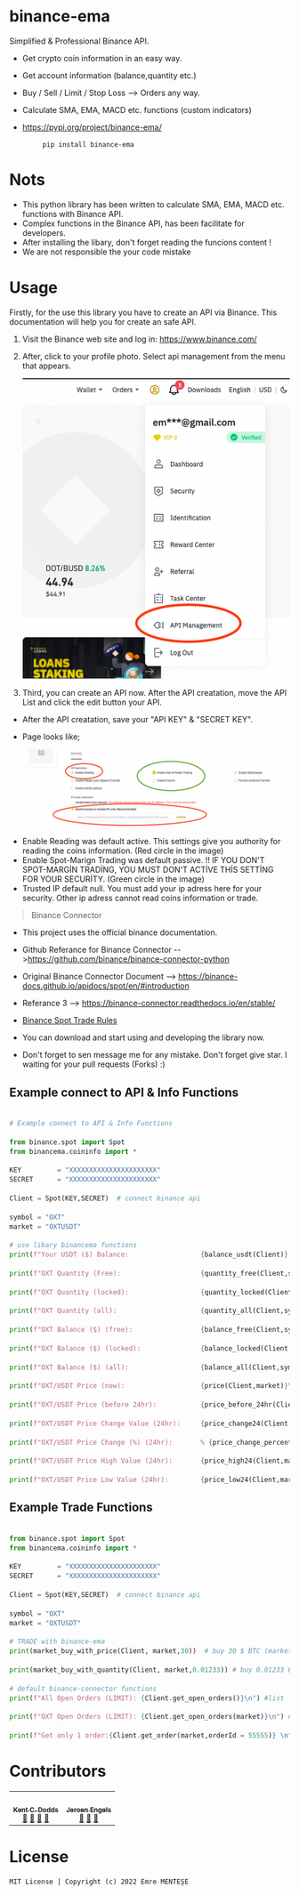 # binance-ema
Simplified & Professional Binance API.
                      
- Get crypto coin information in an easy way.
- Get account information (balance,quantity etc.)
- Buy / Sell / Limit / Stop Loss --> Orders any way.
- Calculate SMA, EMA, MACD etc. functions (custom indicators)
- https://pypi.org/project/binance-ema/
           
           pip install binance-ema
           
# Nots
- This python library has been written to calculate SMA, EMA, MACD etc. functions with Binance API.
- Complex functions in the Binance API, has been facilitate for developers.
- After installing the libary, don't forget reading the funcions content !
- We are not responsible the your code mistake

# Usage
Firstly, for the use this library you have to create an API via Binance. This documentation will help you for create an safe API.

1) Visit the Binance web site and log in:  https://www.binance.com/
            
2) After, click to your profile photo. Select api management from the menu that appears.

   ![](https://github.com/emrementese/binance-ema/blob/main/examples/images/menu.png)


3) Third, you can create an API now. After the API creatation,  move the API List and click the edit button your API. 

- After the API creatation, save your "API KEY" & "SECRET KEY".
- Page looks like;

   ![](https://github.com/emrementese/binance-ema/blob/main/examples/images/binance-api-settings.png)
   
* Enable Reading was default active. This settings give you authority for reading the coins information. (Red circle in the image)
* Enable Spot-Marign Trading was default passive. !! IF YOU DON'T SPOT-MARGİN TRADİNG, YOU MUST DON'T ACTİVE THİS SETTİNG FOR YOUR SECURİTY. (Green circle in the image)
* Trusted IP default null. You must add your ip adress here for your security. Other ip adress cannot read coins information or trade.
       
> Binance Connector
- This project uses the official binance documentation.
- Github Referance for Binance Connector  -->https://github.com/binance/binance-connector-python
- Original Binance Connector Document     --> https://binance-docs.github.io/apidocs/spot/en/#introduction
- Referance 3 --> https://binance-connector.readthedocs.io/en/stable/
- [Binance Spot Trade Rules](https://www.binance.com/en/trade-rule)
                 
- You can download and start using and developing the library now.
- Don't forget to sen message me for any mistake. Don't forget give star. I waiting for your pull requests (Forks) :)

## Example connect to API & Info Functions
```py

# Example connect to API & Info Functions

from binance.spot import Spot
from binancema.coininfo import *

KEY         = "XXXXXXXXXXXXXXXXXXXXXX"
SECRET      = "XXXXXXXXXXXXXXXXXXXXXX"

Client = Spot(KEY,SECRET)  # connect binance api

symbol = "OXT"
market = "OXTUSDT"

# use libary binancema functions
print(f"Your USDT ($) Balance:                  {balance_usdt(Client)} $\n")              #float

print(f"OXT Quantity (Free):                    {quantity_free(Client,symbol)} OXT\n")     #float

print(f"OXT Quantity (locked):                  {quantity_locked(Client,symbol)} OXT\n")   #float

print(f"OXT Quantity (all):                     {quantity_all(Client,symbol)} OXT\n")      #float

print(f"OXT Balance ($) (free):                 {balance_free(Client,symbol)} $\n")        #float

print(f"OXT Balance ($) (locked):               {balance_locked(Client,symbol)} $\n")      #float

print(f"OXT Balance ($) (all):                  {balance_all(Client,symbol)} $\n")         #float

print(f"OXT/USDT Price (now):                   {price(Client,market)}\n")             #float

print(f"OXT/USDT Price (before 24hr):           {price_before_24hr(Client,market)}\n") #float

print(f"OXT/USDT Price Change Value (24hr):     {price_change24(Client,market)}\n")    #float     

print(f"OXT/USDT Price Change (%) (24hr):       % {price_change_percent24(Client,market)}\n")  #float

print(f"OXT/USDT Price High Value (24hr):       {price_high24(Client,market)}\n")       #float

print(f"OXT/USDT Price Low Value (24hr):        {price_low24(Client,market)}\n")        #float

```
## Example Trade Functions
```py

from binance.spot import Spot
from binancema.coininfo import *

KEY         = "XXXXXXXXXXXXXXXXXXXXXX"
SECRET      = "XXXXXXXXXXXXXXXXXXXXXX"

Client = Spot(KEY,SECRET)  # connect binance api

symbol = "OXT"
market = "OXTUSDT"

# TRADE with binance-ema
print(market_buy_with_price(Client, market,30))  # buy 30 $ BTC (market price)

print(market_buy_with_quantity(Client, market,0.01233)) # buy 0.01233 BTC (market price)

# default binance-connector functions
print(f"All Open Orders (LIMIT): {Client.get_open_orders()}\n") #list

print(f"OXT Open Orders (LIMIT): {Client.get_open_orders(market)}\n") #list

print(f"Get only 1 order:{Client.get_order(market,orderId = 55555)} \n") # dict (inpur order id gettin to get_open_orders)
```
# Contributors

<table>
  <tr>
    
   <td align="center"><a href="https://kentcdodds.com"><img src="https://avatars.githubusercontent.com/u/1500684?v=3?s=100" width="100px;" alt=""/><br /><sub><b>Kent C. Dodds</b></sub></a><br /><a href="#question-kentcdodds" title="Answering Questions">💬</a> <a href="https://github.com/all-contributors/all-contributors/commits?author=kentcdodds" title="Documentation">📖</a> <a href="https://github.com/all-contributors/all-contributors/pulls?q=is%3Apr+reviewed-by%3Akentcdodds" title="Reviewed Pull Requests">👀</a> <a href="#talk-kentcdodds" title="Talks">📢</a></td>
   <td align="center"><a href="https://github.com/jfmengels"><img src="https://avatars.githubusercontent.com/u/3869412?v=3?s=100" width="100px;" alt=""/><br /><sub><b>Jeroen Engels</b></sub></a><br /><a href="https://github.com/all-contributors/all-contributors/commits?author=jfmengels" title="Documentation">📖</a> <a href="https://github.com/all-contributors/all-contributors/pulls?q=is%3Apr+reviewed-by%3Ajfmengels" title="Reviewed Pull Requests">👀</a> <a href="#tool-jfmengels" title="Tools">🔧</a></td>

  </tr>
</table>

# License

    MIT License | Copyright (c) 2022 Emre MENTEŞE

